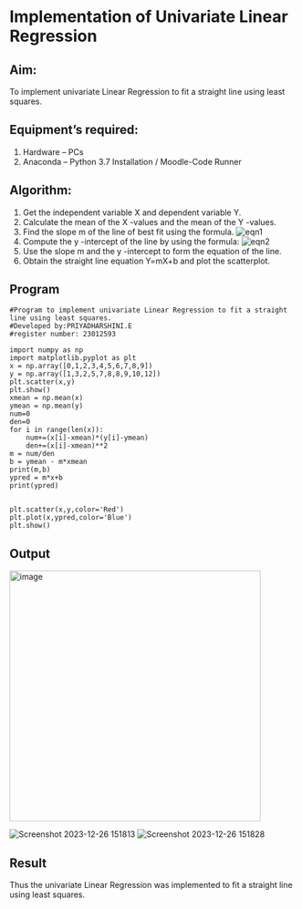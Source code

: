 # Implementation of Univariate Linear Regression
## Aim:
To implement univariate Linear Regression to fit a straight line using least squares.
## Equipment’s required:
1.	Hardware – PCs
2.	Anaconda – Python 3.7 Installation / Moodle-Code Runner
## Algorithm:
1.	Get the independent variable X and dependent variable Y.
2.	Calculate the mean of the X -values and the mean of the Y -values.
3.	Find the slope m of the line of best fit using the formula.
 ![eqn1](./eq1.jpg)
4.	Compute the y -intercept of the line by using the formula:
![eqn2](./eq2.jpg)  
5.	Use the slope m and the y -intercept to form the equation of the line.
6.	Obtain the straight line equation Y=mX+b and plot the scatterplot.
## Program
```
#Program to implement univariate Linear Regression to fit a straight line using least squares.
#Developed by:PRIYADHARSHINI.E
#register number: 23012593

import numpy as np 
import matplotlib.pyplot as plt
x = np.array([0,1,2,3,4,5,6,7,8,9])
y = np.array([1,3,2,5,7,8,8,9,10,12])
plt.scatter(x,y)
plt.show()
xmean = np.mean(x)
ymean = np.mean(y)
num=0
den=0
for i in range(len(x)):
    num+=(x[i]-xmean)*(y[i]-ymean)
    den+=(x[i]-xmean)**2
m = num/den
b = ymean - m*xmean
print(m,b)
ypred = m*x+b
print(ypred)


plt.scatter(x,y,color='Red')
plt.plot(x,ypred,color='Blue')
plt.show()
```
## Output

<img width="440" alt="image" src="https://github.com/EPriyadharshini/Univariate-Linear-Regression/assets/144870831/6ff684b4-ffa1-44ca-9e51-23075c310add">


![Screenshot 2023-12-26 151813](https://github.com/23004205/Univariate-Linear-Regression/assets/138971114/b9392a7e-a69d-4929-bd7a-365272daa922)
![Screenshot 2023-12-26 151828](https://github.com/23004205/Univariate-Linear-Regression/assets/138971114/dac4465f-beaf-4135-a6ce-3cd4972dc6c6)


## Result
Thus the univariate Linear Regression was implemented to fit a straight line using least squares.
